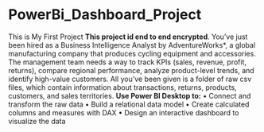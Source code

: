 # PowerBi_Dashboard_Project
This is My First Project
**This project id end to end encrypted**.
You’ve just been hired as a Business Intelligence Analyst by AdventureWorks*, a global
manufacturing company that produces cycling equipment and accessories.
The management team needs a way to track KPIs (sales, revenue, profit, returns), compare
regional performance, analyze product-level trends, and identify high-value customers.
All you’ve been given is a folder of raw csv files, which contain information about
transactions, returns, products, customers, and sales territories.
**Use Power BI Desktop to:**
• Connect and transform the raw data
• Build a relational data model
• Create calculated columns and measures with DAX
• Design an interactive dashboard to visualize the data
